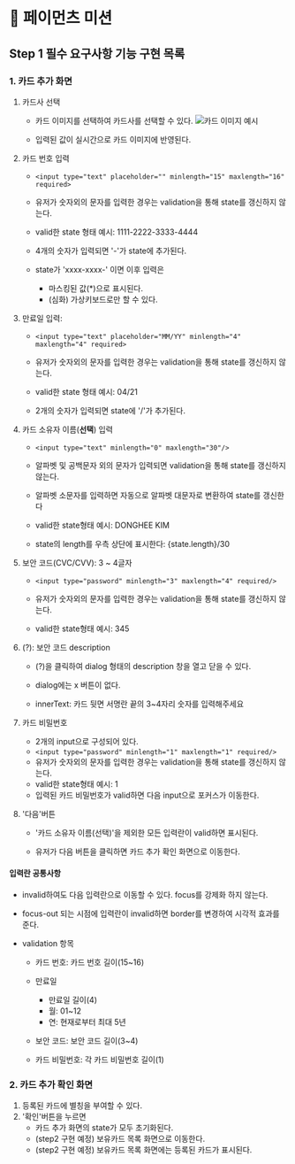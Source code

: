 # 🚀 페이먼츠 미션

## Step 1 필수 요구사항 기능 구현 목록

### 1. 카드 추가 화면

1. 카드사 선택

   - 카드 이미지를 선택하여 카드사를 선택할 수 있다.
     ![카드 이미지 예시](https://imgur.com/lmmMtUr.png)

   - 입력된 값이 실시간으로 카드 이미지에 반영된다.

2. 카드 번호 입력

   - `<input type="text" placeholder="" minlength="15" maxlength="16" required>`

   - 유저가 숫자외의 문자를 입력한 경우는 validation을 통해 state를 갱신하지 않는다.

   - valid한 state 형태 예시: 1111-2222-3333-4444

   - 4개의 숫자가 입력되면 '-'가 state에 추가된다.

   - state가 'xxxx-xxxx-' 이면 이후 입력은

     - 마스킹된 값(\*)으로 표시된다.
     - (심화) 가상키보드로만 할 수 있다.

3. 만료일 입력:

   - `<input type="text" placeholder="MM/YY" minlength="4" maxlength="4" required>`

   - 유저가 숫자외의 문자를 입력한 경우는 validation을 통해 state를 갱신하지 않는다.

   - valid한 state 형태 예시: 04/21

   - 2개의 숫자가 입력되면 state에 '/'가 추가된다.

4. 카드 소유자 이름(**선택**) 입력

   - `<input type="text" minlength="0" maxlength="30"/>`

   - 알파벳 및 공백문자 외의 문자가 입력되면 validation을 통해 state를 갱신하지 않는다.

   - 알파벳 소문자를 입력하면 자동으로 알파벳 대문자로 변환하여 state를 갱신한다

   - valid한 state형태 예시: DONGHEE KIM

   - state의 length를 우측 상단에 표시한다: {state.length}/30

5. 보안 코드(CVC/CVV): 3 ~ 4글자

   - `<input type="password" minlength="3" maxlength="4" required/>`

   - 유저가 숫자외의 문자를 입력한 경우는 validation을 통해 state를 갱신하지 않는다.

   - valid한 state형태 예시: 345

6. (?): 보안 코드 description

   - (?)을 클릭하여 dialog 형태의 description 창을 열고 닫을 수 있다.

   - dialog에는 x 버튼이 없다.

   - innerText: 카드 뒷면 서명란 끝의 3~4자리 숫자를 입력해주세요

7. 카드 비밀번호

   - 2개의 input으로 구성되어 있다.
   - `<input type="password" minlength="1" maxlength="1" required/>`
   - 유저가 숫자외의 문자를 입력한 경우는 validation을 통해 state를 갱신하지 않는다.
   - valid한 state형태 예시: 1
   - 입력된 카드 비밀번호가 valid하면 다음 input으로 포커스가 이동한다.

8. '다음'버튼

   - '카드 소유자 이름(선택)'을 제외한 모든 입력란이 valid하면 표시된다.

   - 유저가 다음 버튼을 클릭하면 카드 추가 확인 화면으로 이동한다.

#### 입력란 공통사항

- invalid하여도 다음 입력란으로 이동할 수 있다. focus를 강제화 하지 않는다.
- focus-out 되는 시점에 입력란이 invalid하면 border를 변경하여 시각적 효과를 준다.
- validation 항목

  - 카드 번호: 카드 번호 길이(15~16)

  - 만료일

    - 만료일 길이(4)
    - 월: 01~12
    - 연: 현재로부터 최대 5년

  - 보안 코드: 보안 코드 길이(3~4)

  - 카드 비밀번호: 각 카드 비밀번호 길이(1)

### 2. 카드 추가 확인 화면

1. 등록된 카드에 별칭을 부여할 수 있다.
2. '확인'버튼을 누르면
   - 카드 추가 화면의 state가 모두 초기화된다.
   - (step2 구현 예정) 보유카드 목록 화면으로 이동한다.
   - (step2 구현 예정) 보유카드 목록 화면에는 등록된 카드가 표시된다.
